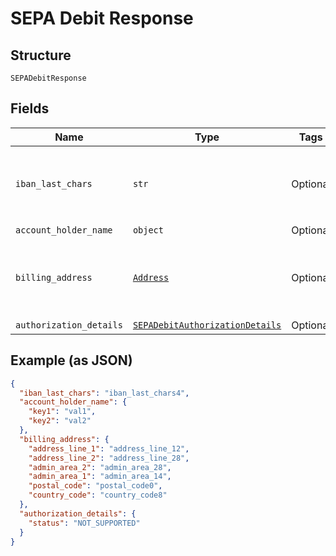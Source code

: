 
# SEPA Debit Response

## Structure

`SEPADebitResponse`

## Fields

| Name | Type | Tags | Description |
|  --- | --- | --- | --- |
| `iban_last_chars` | `str` | Optional | The last characters of the IBAN used to pay.<br>**Constraints**: *Minimum Length*: `4`, *Maximum Length*: `34`, *Pattern*: `[a-zA-Z0-9]{4}` |
| `account_holder_name` | `object` | Optional | - |
| `billing_address` | [`Address`](../../doc/models/address.md) | Optional | The portable international postal address. Maps to [AddressValidationMetadata](https://github.com/googlei18n/libaddressinput/wiki/AddressValidationMetadata) and HTML 5.1 [Autofilling form controls: the autocomplete attribute](https://www.w3.org/TR/html51/sec-forms.html#autofilling-form-controls-the-autocomplete-attribute). |
| `authorization_details` | [`SEPADebitAuthorizationDetails`](../../doc/models/sepa-debit-authorization-details.md) | Optional | Authorization details. |

## Example (as JSON)

```json
{
  "iban_last_chars": "iban_last_chars4",
  "account_holder_name": {
    "key1": "val1",
    "key2": "val2"
  },
  "billing_address": {
    "address_line_1": "address_line_12",
    "address_line_2": "address_line_28",
    "admin_area_2": "admin_area_28",
    "admin_area_1": "admin_area_14",
    "postal_code": "postal_code0",
    "country_code": "country_code8"
  },
  "authorization_details": {
    "status": "NOT_SUPPORTED"
  }
}
```

